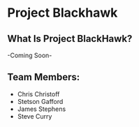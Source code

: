 # Project Blackhawk

## What Is Project BlackHawk?

-Coming Soon-

## Team Members: ##

* Chris Christoff 
* Stetson Gafford
* James Stephens
* Steve Curry
